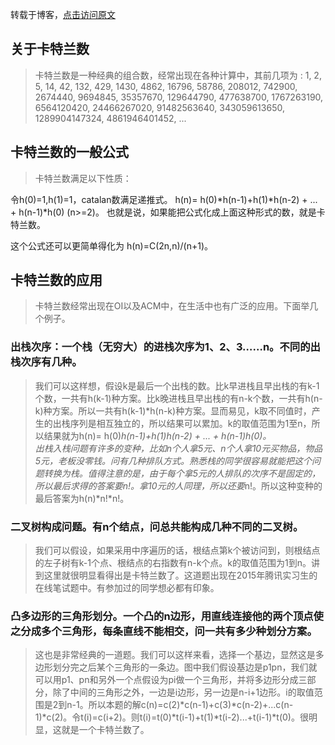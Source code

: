 转载于博客，[点击访问原文](https://www.cnblogs.com/code-painter/p/4417354.html)
## 关于卡特兰数
> 卡特兰数是一种经典的组合数，经常出现在各种计算中，其前几项为 : 1, 2, 5, 14, 42, 132, 429, 1430, 4862, 16796, 58786, 208012, 742900, 2674440, 9694845, 35357670, 129644790, 477638700, 1767263190, 6564120420, 24466267020, 91482563640, 343059613650, 1289904147324, 4861946401452, ...

## 卡特兰数的一般公式
> 卡特兰数满足以下性质：<br/>

令h(0)=1,h(1)=1，catalan数满足递推式。
    h(n)= h(0)*h(n-1)+h(1)*h(n-2) + ... + h(n-1)*h(0) (n>=2)。
也就是说，如果能把公式化成上面这种形式的数，就是卡特兰数。

这个公式还可以更简单得化为
    h(n)=C(2n,n)/(n+1)。 
      
## 卡特兰数的应用
> 卡特兰数经常出现在OI以及ACM中，在生活中也有广泛的应用。下面举几个例子。
### 出栈次序：一个栈（无穷大）的进栈次序为1、2、3……n。不同的出栈次序有几种。
> 我们可以这样想，假设k是最后一个出栈的数。比k早进栈且早出栈的有k-1个数，一共有h(k-1)种方案。比k晚进栈且早出栈的有n-k个数，一共有h(n-k)种方案。所以一共有h(k-1)*h(n-k)种方案。显而易见，k取不同值时，产生的出栈序列是相互独立的，所以结果可以累加。k的取值范围为1至n，所以结果就为h(n)= h(0)*h(n-1)+h(1)*h(n-2) + ... + h(n-1)h(0)。<br/>
> 出栈入栈问题有许多的变种，比如n个人拿5元、n个人拿10元买物品，物品5元，老板没零钱。问有几种排队方式。熟悉栈的同学很容易就能把这个问题转换为栈。值得注意的是，由于每个拿5元的人排队的次序不是固定的，所以最后求得的答案要*n!。拿10元的人同理，所以还要*n!。所以这种变种的最后答案为h(n)*n!*n!。
       
### 二叉树构成问题。有n个结点，问总共能构成几种不同的二叉树。
> 我们可以假设，如果采用中序遍历的话，根结点第k个被访问到，则根结点的左子树有k-1个点、根结点的右指数有n-k个点。k的取值范围为1到n。讲到这里就很明显看得出是卡特兰数了。这道题出现在2015年腾讯实习生的在线笔试题中。有参加过的同学想必都有印象。
  
### 凸多边形的三角形划分。一个凸的n边形，用直线连接他的两个顶点使之分成多个三角形，每条直线不能相交，问一共有多少种划分方案。
> 这也是非常经典的一道题。我们可以这样来看，选择一个基边，显然这是多边形划分完之后某个三角形的一条边。图中我们假设基边是p1pn，我们就可以用p1、pn和另外一个点假设为pi做一个三角形，并将多边形分成三部分，除了中间的三角形之外，一边是i边形，另一边是n-i+1边形。i的取值范围是2到n-1。所以本题的解c(n)=c(2)*c(n-1)+c(3)*c(n-2)+...c(n-1)*c(2)。令t(i)=c(i+2)。则t(i)=t(0)*t(i-1)+t(1)*t(i-2)...+t(i-1)*t(0)。很明显，这就是一个卡特兰数了。